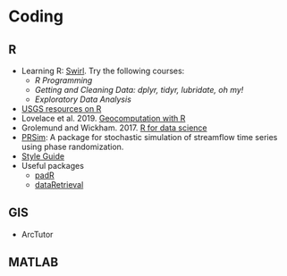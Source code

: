 # Coding
## R
- Learning R: [Swirl](https://swirlstats.com/). Try the following courses:
  - _R Programming_
  - _Getting and Cleaning Data: dplyr, tidyr, lubridate, oh my!_
  - _Exploratory Data Analysis_
- [USGS resources on R](https://owi.usgs.gov/R/)
- Lovelace et al. 2019. [Geocomputation with R](https://geocompr.robinlovelace.net/)
- Grolemund and Wickham. 2017. [R for data science](https://r4ds.had.co.nz/)
- [PRSim](https://CRAN.R-project.org/package=PRSim): A package for stochastic simulation of streamflow time series using phase randomization. 
- [Style Guide](http://adv-r.had.co.nz/Style.html#undefined)
- Useful packages
  - [padR](https://cran.r-project.org/web/packages/padr/vignettes/padr.html)
  - [dataRetrieval](https://cran.r-project.org/web/packages/dataRetrieval/vignettes/dataRetrieval.html)


## GIS
- ArcTutor

## MATLAB

